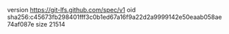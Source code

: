 version https://git-lfs.github.com/spec/v1
oid sha256:c45673fb298401fff3c0b1ed67a16f9a22d2a9999142e50eaab058ae74af087e
size 21514
